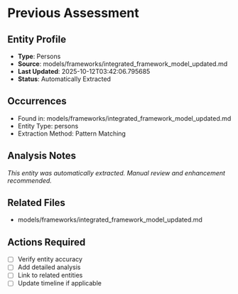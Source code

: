 # Previous Assessment

## Entity Profile
- **Type**: Persons
- **Source**: models/frameworks/integrated_framework_model_updated.md
- **Last Updated**: 2025-10-12T03:42:06.795685
- **Status**: Automatically Extracted

## Occurrences
- Found in: models/frameworks/integrated_framework_model_updated.md
- Entity Type: persons
- Extraction Method: Pattern Matching

## Analysis Notes
*This entity was automatically extracted. Manual review and enhancement recommended.*

## Related Files
- models/frameworks/integrated_framework_model_updated.md

## Actions Required
- [ ] Verify entity accuracy
- [ ] Add detailed analysis
- [ ] Link to related entities
- [ ] Update timeline if applicable
